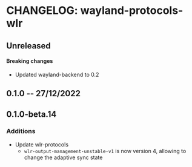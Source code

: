 # CHANGELOG: wayland-protocols-wlr

## Unreleased

#### Breaking changes

- Updated wayland-backend to 0.2

## 0.1.0 -- 27/12/2022

## 0.1.0-beta.14

### Additions

- Update wlr-protocols
  - `wlr-output-management-unstable-v1` is now version 4, allowing to change the adaptive sync state
